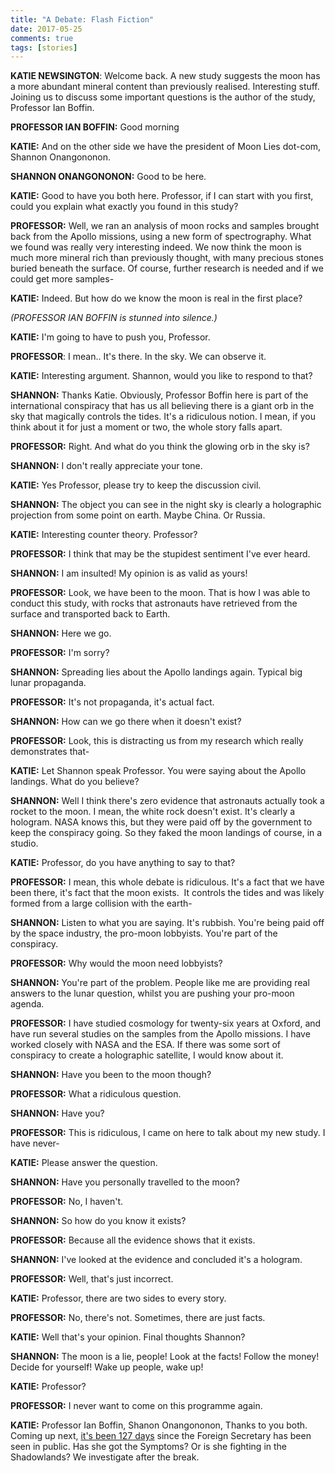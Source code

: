 ```yaml
---  
title: "A Debate: Flash Fiction"
date: 2017-05-25
comments: true  
tags: [stories]  
---  
```


**KATIE NEWSINGTON**: Welcome back. A new study suggests the moon has a more abundant mineral content than previously realised. Interesting stuff. Joining us to discuss some important questions is the author of the study, Professor Ian Boffin.  

**PROFESSOR IAN BOFFIN:** Good morning  

**KATIE:** And on the other side we have the president of Moon Lies dot-com, Shannon Onangononon.  

**SHANNON ONANGONONON:** Good to be here.  

**KATIE:** Good to have you both here. Professor, if I can start with you first, could you explain what exactly you found in this study?  

<!--more-->  

**PROFESSOR:** Well, we ran an analysis of moon rocks and samples brought back from the Apollo missions, using a new form of spectrography. What we found was really very interesting indeed. We now think the moon is much more mineral rich than previously thought, with many precious stones buried beneath the surface. Of course, further research is needed and if we could get more samples-  

**KATIE:** Indeed. But how do we know the moon is real in the first place?  

*(PROFESSOR IAN BOFFIN is stunned into silence.)*  

**KATIE:** I'm going to have to push you, Professor.  

**PROFESSOR**: I mean.. It's there. In the sky. We can observe it.  

**KATIE:** Interesting argument. Shannon, would you like to respond to that?  

**SHANNON:** Thanks Katie. Obviously, Professor Boffin here is part of the international conspiracy that has us all believing there is a giant orb in the sky that magically controls the tides. It's a ridiculous notion. I mean, if you think about it for just a moment or two, the whole story falls apart.  

**PROFESSOR:** Right. And what do you think the glowing orb in the sky is?  

**SHANNON:** I don't really appreciate your tone.  

**KATIE:** Yes Professor, please try to keep the discussion civil.  

**SHANNON:** The object you can see in the night sky is clearly a holographic projection from some point on earth. Maybe China. Or Russia.  

**KATIE:** Interesting counter theory. Professor?  

**PROFESSOR:** I think that may be the stupidest sentiment I've ever heard.  

**SHANNON:** I am insulted! My opinion is as valid as yours!  

**PROFESSOR:** Look, we have been to the moon. That is how I was able to conduct this study, with rocks that astronauts have retrieved from the surface and transported back to Earth.  

**SHANNON:** Here we go.  

**PROFESSOR:** I'm sorry?  

**SHANNON:** Spreading lies about the Apollo landings again. Typical big lunar propaganda.  

**PROFESSOR:** It's not propaganda, it's actual fact.  

**SHANNON:** How can we go there when it doesn't exist?  

**PROFESSOR:** Look, this is distracting us from my research which really demonstrates that-  

**KATIE:** Let Shannon speak Professor. You were saying about the Apollo landings. What do you believe?  

**SHANNON:** Well I think there's zero evidence that astronauts actually took a rocket to the moon. I mean, the white rock doesn't exist. It's clearly a hologram. NASA knows this, but they were paid off by the government to keep the conspiracy going. So they faked the moon landings of course, in a studio.  

**KATIE:** Professor, do you have anything to say to that?  

**PROFESSOR:** I mean, this whole debate is ridiculous. It's a fact that we have been there, it's fact that the moon exists.  It controls the tides and was likely formed from a large collision with the earth-  

**SHANNON:** Listen to what you are saying. It's rubbish. You're being paid off by the space industry, the pro-moon lobbyists. You're part of the conspiracy.  

**PROFESSOR:** Why would the moon need lobbyists?  

**SHANNON:** You're part of the problem. People like me are providing real answers to the lunar question, whilst you are pushing your pro-moon agenda.  

**PROFESSOR:** I have studied cosmology for twenty-six years at Oxford, and have run several studies on the samples from the Apollo missions. I have worked closely with NASA and the ESA. If there was some sort of conspiracy to create a holographic satellite, I would know about it.  

**SHANNON:** Have you been to the moon though?  

**PROFESSOR:** What a ridiculous question.  

**SHANNON:** Have you?  

**PROFESSOR:** This is ridiculous, I came on here to talk about my new study. I have never-  

**KATIE:** Please answer the question.  

**SHANNON:** Have you personally travelled to the moon?  

**PROFESSOR:** No, I haven't.  

**SHANNON:** So how do you know it exists?  

**PROFESSOR:** Because all the evidence shows that it exists.  

**SHANNON:** I've looked at the evidence and concluded it's a hologram.  

**PROFESSOR:** Well, that's just incorrect.  

**KATIE:** Professor, there are two sides to every story.  

**PROFESSOR:** No, there's not. Sometimes, there are just facts.  

**KATIE:** Well that's your opinion. Final thoughts Shannon?  

**SHANNON:** The moon is a lie, people! Look at the facts! Follow the money! Decide for yourself! Wake up people, wake up!  

**KATIE:** Professor?  

**PROFESSOR:** I never want to come on this programme again.  

**KATIE:** Professor Ian Boffin, Shanon Onangononon, Thanks to you both. Coming up next, <a href="/a-press-conference/">it's been 127 days</a> since the Foreign Secretary has been seen in public. Has she got the Symptoms? Or is she fighting in the Shadowlands? We investigate after the break.  
